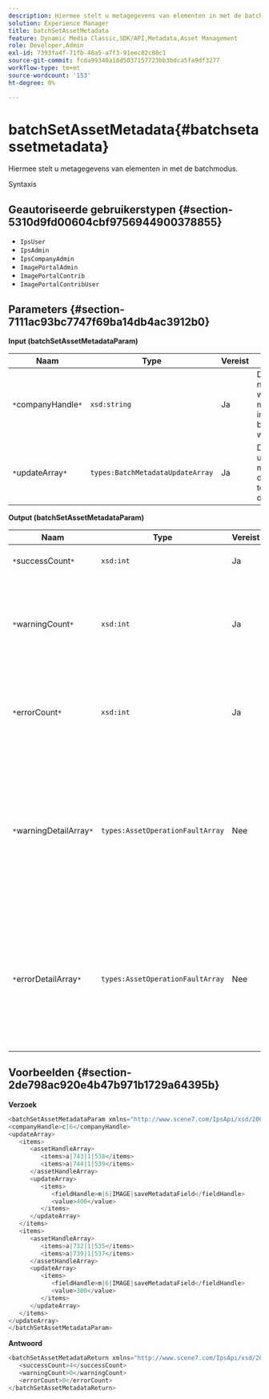 ```yaml
---
description: Hiermee stelt u metagegevens van elementen in met de batchmodus.
solution: Experience Manager
title: batchSetAssetMetadata
feature: Dynamic Media Classic,SDK/API,Metadata,Asset Management
role: Developer,Admin
exl-id: 7393fa4f-71fb-48a5-a7f3-91eec82c88c1
source-git-commit: fcda99340a18d5037157723bb3bdca5fa9df3277
workflow-type: tm+mt
source-wordcount: '153'
ht-degree: 0%

---
```


# batchSetAssetMetadata{#batchsetassetmetadata}

Hiermee stelt u metagegevens van elementen in met de batchmodus.

Syntaxis

## Geautoriseerde gebruikerstypen {#section-5310d9fd00604cbf9756944900378855}

* `IpsUser`
* `IpsAdmin`
* `IpsCompanyAdmin`
* `ImagePortalAdmin`
* `ImagePortalContrib`
* `ImagePortalContribUser`

## Parameters {#section-7111ac93bc7747f69ba14db4ac3912b0}

**Input (batchSetAssetMetadataParam)**

| Naam | Type | Vereist | Beschrijving |
|---|---|---|---|
| `*`companyHandle`*` | `xsd:string` | Ja | De handgreep naar het bedrijf waarvan u de metagegevens in een batchbewerking wilt instellen. |
| `*`updateArray`*` | `types:BatchMetadataUpdateArray` | Ja | De array met updates van metagegevens die worden toegepast op de elementen. |

**Output (batchSetAssetMetadataParam)**

| Naam | Type | Vereist | Beschrijving |
|---|---|---|---|
| `*`successCount`*` | `xsd:int` | Ja | Het aantal metagegevens dat is ingesteld. |
| `*`warningCount`*` | `xsd:int` | Ja | Het aantal waarschuwingen dat wordt gegenereerd wanneer de bewerking heeft geprobeerd metagegevens in te stellen. |
| `*`errorCount`*` | `xsd:int` | Ja | Het aantal fouten dat wordt gegenereerd wanneer de bewerking heeft geprobeerd metagegevens in te stellen. |
| `*`warningDetailArray`*` | `types:AssetOperationFaultArray` | Nee | De array met details die zijn gekoppeld aan de elementen die waarschuwingen genereren wanneer de bewerking heeft geprobeerd metagegevens voor de elementen in batches in te stellen. |
| `*`errorDetailArray`*` | `types:AssetOperationFaultArray` | Nee | De array met details die zijn gekoppeld aan de elementen die fouten genereren wanneer de bewerking heeft geprobeerd metagegevens voor de elementen in batches in te stellen. |

## Voorbeelden {#section-2de798ac920e4b47b971b1729a64395b}

**Verzoek**

```java
<batchSetAssetMetadataParam xmlns="http://www.scene7.com/IpsApi/xsd/2008-01-15">
<companyHandle>c|6</companyHandle>
<updateArray>
   <items>
      <assetHandleArray>
         <items>a|743|1|538</items>
         <items>a|744|1|539</items>
      </assetHandleArray>
      <updateArray>
         <items>
            <fieldHandle>m|6|IMAGE|saveMetadataField</fieldHandle>
            <value>400</value>
         </items>
      </updateArray>
   </items>
   <items>
      <assetHandleArray>
         <items>a|732|1|535</items>
         <items>a|739|1|537</items>
      </assetHandleArray>
      <updateArray>
         <items>
            <fieldHandle>m|6|IMAGE|saveMetadataField</fieldHandle>
            <value>300</value>
         </items>
      </updateArray>
   </items>
</updateArray>
</batchSetAssetMetadataParam>
```

**Antwoord**

```java
<batchSetAssetMetadataReturn xmlns="http://www.scene7.com/IpsApi/xsd/2008-01-15">
   <successCount>4</successCount>
   <warningCount>0</warningCount>
   <errorCount>0</errorCount>
</batchSetAssetMetadataReturn>
```

